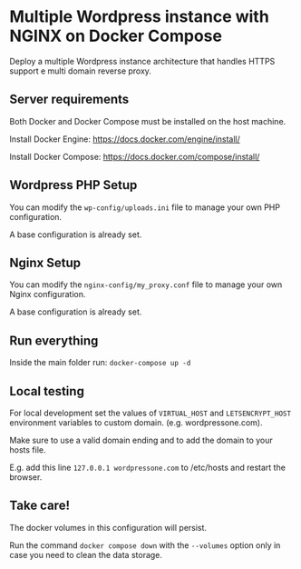 # Multiple Wordpress instance with NGINX on Docker Compose
Deploy a multiple Wordpress instance architecture that handles HTTPS support e multi domain reverse proxy.
## Server requirements
Both Docker and Docker Compose must be installed on the host machine.

Install Docker Engine: https://docs.docker.com/engine/install/

Install Docker Compose: https://docs.docker.com/compose/install/

## Wordpress PHP Setup
You can modify the `wp-config/uploads.ini` file to manage your own PHP configuration.

A base configuration is already set.

## Nginx Setup
You can modify the `nginx-config/my_proxy.conf` file to manage your own Nginx configuration.

A base configuration is already set.

## Run everything
Inside the main folder run:
`docker-compose up -d`

## Local testing
For local development set the values of `VIRTUAL_HOST` and `LETSENCRYPT_HOST` environment variables to custom domain. (e.g. wordpressone.com). 

Make sure to use a valid domain ending and to add the domain to your hosts file.

E.g. add this line `127.0.0.1 wordpressone.com` to /etc/hosts and restart the browser.

## Take care!
The docker volumes in this configuration will persist.

Run the command `docker compose down` with the `--volumes` option only in case you need to clean the data storage.